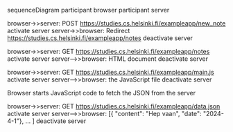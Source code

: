 sequenceDiagram
  participant browser
  participant server

  browser->>server: POST https://studies.cs.helsinki.fi/exampleapp/new_note
  activate server
  server->>browser: Redirect https://studies.cs.helsinki.fi/exampleapp/notes
  deactivate server

  browser->>server: GET https://studies.cs.helsinki.fi/exampleapp/notes
  activate server
  server-->>browser: HTML document
  deactivate server

  browser->>server: GET https://studies.cs.helsinki.fi/exampleapp/main.js
  activate server
  server-->>browser: the JavaScript file
  deactivate server
    
  Browser starts JavaScript code to fetch the JSON from the server
    
  browser->>server: GET https://studies.cs.helsinki.fi/exampleapp/data.json
  activate server
  server-->>browser: [{ "content": "Hep vaan", "date": "2024-4-1"}, ... ]
  deactivate server    
